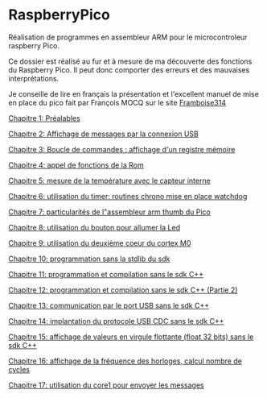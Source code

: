 # RaspberryPico
Réalisation de programmes en assembleur ARM pour le microcontroleur raspberry Pico. <br>

Ce dossier est réalisé au fur et à mesure de ma découverte des fonctions du Raspberry Pico. Il peut donc comporter des erreurs et des mauvaises interprétations.

Je conseille de lire en français la présentation et l'excellent manuel de mise en place du pico fait par François MOCQ sur le site [Framboise314](https://www.framboise314.fr/raspberry-pi-pico-la-carte-microcontroleur-de-la-fondation/)


[Chapitre 1: Préalables](https://github.com/vincentARM/RaspberryPico/tree/main/Chapitre001)

[Chapitre 2: Affichage de messages par la connexion USB](https://github.com/vincentARM/RaspberryPico/tree/main/Chapitre002)

[Chapitre 3: Boucle de commandes : affichage d'un registre mémoire](https://github.com/vincentARM/RaspberryPico/tree/main/Chapitre003)

[Chapitre 4: appel de fonctions de la Rom](https://github.com/vincentARM/RaspberryPico/tree/main/Chapitre004)

[Chapitre 5: mesure de la température avec le capteur interne](https://github.com/vincentARM/RaspberryPico/tree/main/Chapitre005)

[Chapitre 6: utilisation du timer: routines chrono mise en place watchdog](https://github.com/vincentARM/RaspberryPico/tree/main/Chapitre006)

[Chapitre 7: particularités de l"assembleur arm thumb du Pico](https://github.com/vincentARM/RaspberryPico/tree/main/Chapitre007)

[Chapitre 8: utilisation du bouton pour allumer la Led](https://github.com/vincentARM/RaspberryPico/tree/main/Chapitre008)

[Chapitre 9: utilisation du deuxième coeur du cortex M0](https://github.com/vincentARM/RaspberryPico/tree/main/Chapitre009)

[Chapitre 10: programmation sans la stdlib du sdk](https://github.com/vincentARM/RaspberryPico/tree/main/Chapitre010)

[Chapitre 11: programmation et compilation sans le sdk C++](https://github.com/vincentARM/RaspberryPico/tree/main/Chapitre011)

[Chapitre 12: programmation et compilation sans le sdk C++ (Partie 2)](https://github.com/vincentARM/RaspberryPico/tree/main/Chapitre012)

[Chapitre 13: communication par le port USB sans le sdk C++](https://github.com/vincentARM/RaspberryPico/tree/main/Chapitre013)

[Chapitre 14: implantation du protocole USB CDC sans le sdk C++](https://github.com/vincentARM/RaspberryPico/tree/main/Chapitre014)

[Chapitre 15: affichage de valeurs en virgule flottante (float 32 bits) sans le sdk C++](https://github.com/vincentARM/RaspberryPico/tree/main/Chapitre015)

[Chapitre 16: affichage de la fréquence des horloges, calcul nombre de cycles](https://github.com/vincentARM/RaspberryPico/tree/main/Chapitre016)

[Chapitre 17: utilisation du core1 pour envoyer les messages](https://github.com/vincentARM/RaspberryPico/tree/main/Chapitre017)

